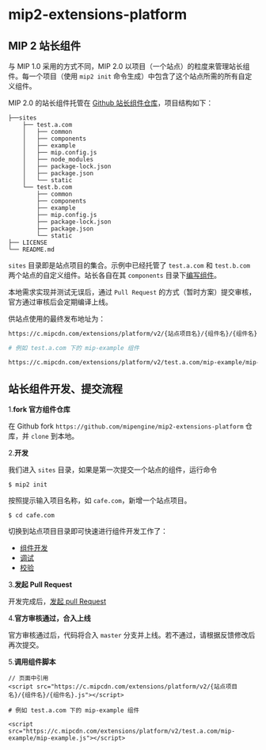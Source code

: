 # mip2-extensions-platform

## MIP 2 站长组件

与 MIP 1.0 采用的方式不同，MIP 2.0 以项目（一个站点）的粒度来管理站长组件。每一个项目（使用 `mip2 init` 命令生成）中包含了这个站点所需的所有自定义组件。

MIP 2.0 的站长组件托管在 [Github 站长组件仓库](https://github.com/mipengine/mip2-extensions-platform)，项目结构如下：

```
├──sites
    ├── test.a.com
    │   ├── common
    │   ├── components
    │   ├── example
    │   ├── mip.config.js
    │   ├── node_modules
    │   ├── package-lock.json
    │   ├── package.json
    │   └── static
    └── test.b.com
        ├── common
        ├── components
        ├── example
        ├── mip.config.js
        ├── package-lock.json
        ├── package.json
        └── static
├── LICENSE
└── README.md

```

`sites` 目录即是站点项目的集合。示例中已经托管了 `test.a.com` 和 `test.b.com` 两个站点的自定义组件。站长各自在其 `components` 目录下[编写组件](https://github.com/mipengine/mip2/blob/master/docs/cli/start-writing-first-mip.md#编写-mip-组件)。

本地需求实现并测试无误后，通过 `Pull Request` 的方式（暂时方案）提交审核，官方通过审核后会定期编译上线。

供站点使用的最终发布地址为：

```bash
https://c.mipcdn.com/extensions/platform/v2/{站点项目名}/{组件名}/{组件名}.js

# 例如 test.a.com 下的 mip-example 组件

https://c.mipcdn.com/extensions/platform/v2/test.a.com/mip-example/mip-example.js
```

## 站长组件开发、提交流程

1.**fork 官方组件仓库**

在 Github fork `https://github.com/mipengine/mip2-extensions-platform` 仓库，并 `clone` 到本地。

2.**开发**

我们进入 `sites` 目录，如果是第一次提交一个站点的组件，运行命令

```
$ mip2 init
```

按照提示输入项目名称，如 `cafe.com`，新增一个站点项目。

```
$ cd cafe.com
```
切换到站点项目目录即可快速进行组件开发工作了：

- [组件开发](https://github.com/mipengine/mip2/blob/master/docs/guide/mip-cli/component-development.md)
- [调试](https://github.com/mipengine/mip2/blob/master/docs/guide/mip-cli/component-testing.md)
- [校验](https://github.com/mipengine/mip2/blob/master/docs/guide/mip-cli/cli-usage.md#mip2-validate-%E7%BB%84%E4%BB%B6%E5%92%8C%E9%A1%B5%E9%9D%A2%E6%A0%A1%E9%AA%8C)


3.**发起 Pull Request**

开发完成后，[发起 pull Request](https://help.github.com/articles/creating-a-pull-request-from-a-fork/)

4.**官方审核通过，合入上线**

官方审核通过后，代码将合入 `master` 分支并上线。若不通过，请根据反馈修改后再次提交。

5.**调用组件脚本**

```
// 页面中引用
<script src="https://c.mipcdn.com/extensions/platform/v2/{站点项目名}/{组件名}/{组件名}.js"></script>

# 例如 test.a.com 下的 mip-example 组件

<script src="https://c.mipcdn.com/extensions/platform/v2/test.a.com/mip-example/mip-example.js"></script>
```

